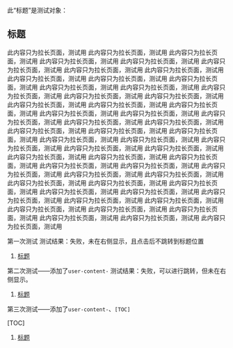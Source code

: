 此“标题”是测试对象：

<h2 id="标题" tabindex="-1">标题</h2>

此内容只为拉长页面，测试用
此内容只为拉长页面，测试用
此内容只为拉长页面，测试用
此内容只为拉长页面，测试用
此内容只为拉长页面，测试用
此内容只为拉长页面，测试用
此内容只为拉长页面，测试用
此内容只为拉长页面，测试用
此内容只为拉长页面，测试用
此内容只为拉长页面，测试用
此内容只为拉长页面，测试用
此内容只为拉长页面，测试用
此内容只为拉长页面，测试用
此内容只为拉长页面，测试用
此内容只为拉长页面，测试用
此内容只为拉长页面，测试用
此内容只为拉长页面，测试用
此内容只为拉长页面，测试用
此内容只为拉长页面，测试用
此内容只为拉长页面，测试用
此内容只为拉长页面，测试用
此内容只为拉长页面，测试用
此内容只为拉长页面，测试用
此内容只为拉长页面，测试用
此内容只为拉长页面，测试用
此内容只为拉长页面，测试用
此内容只为拉长页面，测试用
此内容只为拉长页面，测试用
此内容只为拉长页面，测试用
此内容只为拉长页面，测试用
此内容只为拉长页面，测试用
此内容只为拉长页面，测试用
此内容只为拉长页面，测试用
此内容只为拉长页面，测试用
此内容只为拉长页面，测试用
此内容只为拉长页面，测试用
此内容只为拉长页面，测试用
此内容只为拉长页面，测试用
此内容只为拉长页面，测试用
此内容只为拉长页面，测试用
此内容只为拉长页面，测试用
此内容只为拉长页面，测试用
此内容只为拉长页面，测试用
此内容只为拉长页面，测试用
此内容只为拉长页面，测试用
此内容只为拉长页面，测试用
此内容只为拉长页面，测试用
此内容只为拉长页面，测试用
此内容只为拉长页面，测试用
此内容只为拉长页面，测试用
此内容只为拉长页面，测试用
此内容只为拉长页面，测试用
此内容只为拉长页面，测试用
此内容只为拉长页面，测试用

第一次测试
测试结果：失败，未在右侧显示，且点击后不跳转到标题位置

<div class="toc">
<ol class="toc-list ">
<li class="toc-list-item">
<a href="#标题" class="toc-link node-name--H2 ">标题</a></li>
</ol>
</div>

第二次测试——添加了`user-content-`
测试结果：失败，可以进行跳转，但未在右侧显示。

<div class="toc">
<ol class="toc-list ">
<li class="toc-list-item">
<a href="#user-content-标题" class="toc-link node-name--H2 ">标题</a></li>
</ol>
</div>

第三次测试——添加了`user-content-`、`[TOC]`

[TOC]

<div class="toc">
<ol class="toc-list ">
<li class="toc-list-item">
<a href="#user-content-标题" class="toc-link node-name--H2 ">标题</a></li>
</ol>
</div>

